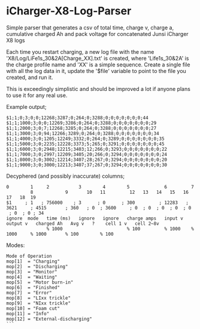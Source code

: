 # iCharger-X8-Log-Parser
Simple parser that generates a csv of total time, charge v, charge a, cumulative charged Ah and pack voltage for concatenated Junsi iCharger X8 logs

Each time you restart charging, a new log file with the name 'X8/Log/LiFe1s_30&2A[Charge_XX].txt' is created, where 'Life1s_30&2A' is the charge profile name and 'XX' is a simple sequence. Create a single file with all the log data in it, update the '$file' variable to point to the file you created, and run it.

This is exceedingly simplistic and should be improved a lot if anyone plans to use it for any real use.

Example output;

```
$1;1;0;3;0;0;12268;3287;0;264;0;3288;0;0;0;0;0;0;0;44
$1;1;1000;3;0;0;12269;3286;0;264;0;3288;0;0;0;0;0;0;0;29
$1;1;2000;3;0;7;12268;3285;0;264;0;3288;0;0;0;0;0;0;0;27
$1;1;3000;3;0;94;12266;3289;0;264;0;3288;0;0;0;0;0;0;0;34
$1;1;4000;3;0;1205;12249;3332;0;264;0;3289;0;0;0;0;0;0;0;35
$1;1;5000;3;0;2235;12228;3373;5;265;0;3291;0;0;0;0;0;0;0;45
$1;1;6000;3;0;2948;12215;3403;12;266;0;3293;0;0;0;0;0;0;0;22
$1;1;7000;3;0;2997;12209;3405;20;266;0;3294;0;0;0;0;0;0;0;24
$1;1;8000;3;0;3002;12214;3407;28;267;0;3294;0;0;0;0;0;0;0;20
$1;1;9000;3;0;3000;12213;3407;37;267;0;3294;0;0;0;0;0;0;0;30
```

Decyphered (and possibly inaccurate) columns;

```
0        1     2           3        4        5             6         7          8            9       10   11         12   13   14   15   16   17   18  19
$1     ; 1   ; 756000    ; 3      ; 0      ; 300         ; 12283   ; 3621     ; 4515       ; 360   ; 0  ; 3600     ; 0  ; 0  ; 0  ; 0  ; 0  ; 0  ; 0 ; 34
ignore  mode   time (ms)   ignore   ignore   charge amps   input v   output v   charged Ah   Avg v   ?    cell 1 v   cell 2~8v
               % 1000                        % 100         % 1000    % 1000     % 1000       % 100        % 100
```

Modes:

````
Mode of Operation
mop[1]  = "Charging"
mop[2]  = "Discharging"
mop[3]  = "Monitor"
mop[4]  = "Waiting"
mop[5]  = "Motor burn-in"
mop[6]  = "Finished"
mop[7]  = "Error"
mop[8]  = "LIxx trickle"
mop[9]  = "NIxx trickle"
mop[10] = "Foam cut"
mop[11] = "Info"
mop[12] = "External-discharging"
```
